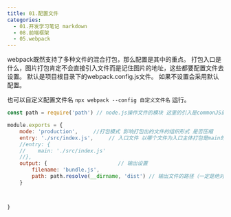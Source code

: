 ```yaml
---
title: 01.配置文件
categories:
  - 01.开发学习笔记 markdown
  - 08.前端框架
  - 05.webpack
---
```


webpack既然支持了多种文件的混合打包，那么配置是其中的重点。
打包入口是什么，图片打包肯定不会直接引入文件而是记住图片的地址，这些都要配置文件去设置。
默认是项目根目录下的webpack.config.js文件。 如果不设置会采用默认配置。

也可以自定义配置文件名 `npx webpack --config 自定义文件名` 运行。

```js
const path = require('path') // node.js操作文件的模块 这里的引入是commonJS的语法

module.exports = {
    mode: 'production',     //打包模式 影响打包出的文件的组织形式 是否压缩  
    entry: './src/index.js',     // 入口文件 以哪个文件为入口主体打包是main的缩写
    //entry: {
    //    main: './src/index.js'
    //},
    output: {                       // 输出设置
        filename: 'bundle.js',
        path: path.resolve(__dirname, 'dist') // 输出文件的路径（一定是绝对路径） 这里__dirname指webpack.config.js这个文件所在的文件夹 resovle方法返回的是两者结合的路径
    }



}
```

